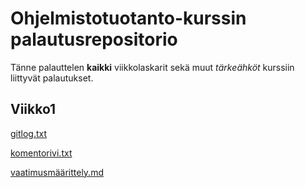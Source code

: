 # Ohjelmistotuotanto-kurssin palautusrepositorio

Tänne palauttelen **kaikki** viikkolaskarit sekä muut *tärkeähköt* kurssiin liittyvät palautukset. 


## Viikko1

[gitlog.txt](https://github.com/VP-MaxHax/ot-harjoitustyo/blob/master/laskarit/viikko1/gitlog.txt)

[komentorivi.txt](https://github.com/VP-MaxHax/ot-harjoitustyo/blob/master/laskarit/viikko1/komentorivi.txt)

[vaatimusmäärittely.md](https://github.com/VP-MaxHax/ot-harjoitustyo/blob/master/dokumentaatio/vaatimusm%C3%A4%C3%A4rittely.md)
